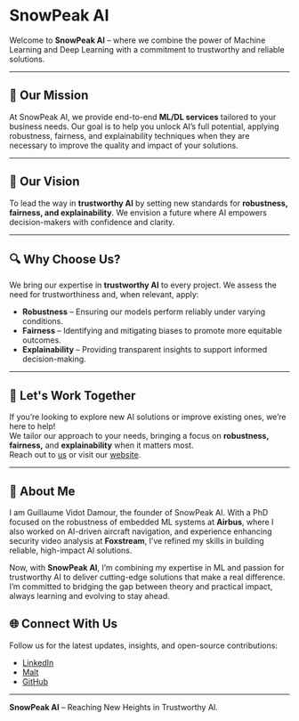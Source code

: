 # SnowPeak AI  

Welcome to **SnowPeak AI** – where we combine the power of Machine Learning and Deep Learning with a commitment to trustworthy and reliable solutions.  

---

## 🚀 Our Mission  
At SnowPeak AI, we provide end-to-end **ML/DL services** tailored to your business needs. Our goal is to help you unlock AI’s full potential, applying robustness, fairness, and explainability techniques when they are necessary to improve the quality and impact of your solutions.

---

## 🎯 Our Vision  
To lead the way in **trustworthy AI** by setting new standards for **robustness, fairness, and explainability**. We envision a future where AI empowers decision-makers with confidence and clarity.  

---

## 🔍 Why Choose Us?  
We bring our expertise in **trustworthy AI** to every project. We assess the need for trustworthiness and, when relevant, apply:  
- **Robustness** – Ensuring our models perform reliably under varying conditions.  
- **Fairness** – Identifying and mitigating biases to promote more equitable outcomes.  
- **Explainability** – Providing transparent insights to support informed decision-making.  

---

## 🤝 Let's Work Together  
If you’re looking to explore new AI solutions or improve existing ones, we’re here to help!  
We tailor our approach to your needs, bringing a focus on **robustness, fairness,** and **explainability** when it matters most.  
Reach out to [us](mailto:g.vidot_damour@icloud.com) or visit our [website](#).  

---

## 👋 About Me  
I am Guillaume Vidot Damour, the founder of SnowPeak AI.
With a PhD focused on the robustness of embedded ML systems at **Airbus**, where I also worked on AI-driven aircraft navigation, and experience enhancing security video analysis at **Foxstream**, I’ve refined my skills in building reliable, high-impact AI solutions.  

Now, with **SnowPeak AI**, I’m combining my expertise in ML and passion for trustworthy AI to deliver cutting-edge solutions that make a real difference. I’m committed to bridging the gap between theory and practical impact, always learning and evolving to stay ahead.  



## 🌐 Connect With Us  
Follow us for the latest updates, insights, and open-source contributions:  
- [LinkedIn](https://www.linkedin.com/in/guillaume-vidot-damour-4140b8160)
- [Malt](https://www.malt.fr/profile/guillaumevidotdamour)
- [GitHub](https://github.com/SnowPeakAI/)  

---  

**SnowPeak AI** – Reaching New Heights in Trustworthy AI.  
